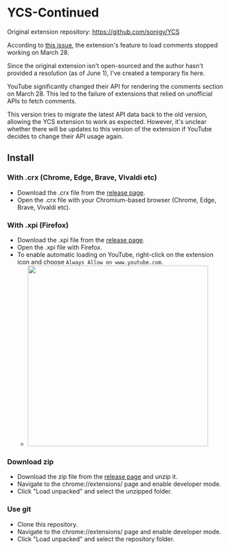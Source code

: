 # YCS-Continued

Original extension repository: <https://github.com/sonigy/YCS>

According to [this issue](<https://github.com/sonigy/YCS/issues/56>), the extension's feature to load comments stopped working on March 28.

Since the original extension isn't open-sourced and the author hasn't provided a resolution (as of June 1), I've created a temporary fix here.

YouTube significantly changed their API for rendering the comments section on March 28. This led to the failure of extensions that relied on unofficial APIs to fetch comments.

This version tries to migrate the latest API data back to the old version, allowing the YCS extension to work as expected. However, it's unclear whether there will be updates to this version of the extension if YouTube decides to change their API usage again.


## Install

### With .crx (Chrome, Edge, Brave, Vivaldi etc)

- Download the .crx file from the [release page](https://github.com/pc035860/YCS-cont/releases).
- Open the .crx file with your Chromium-based browser (Chrome, Edge, Brave, Vivaldi etc).
  
### With .xpi (Firefox)

- Download the .xpi file from the [release page](https://github.com/pc035860/YCS-cont/releases).
- Open the .xpi file with Firefox.
- To enable automatic loading on YouTube, right-click on the extension icon and choose `Always Allow on www.youtube.com`.
  - <img src="https://github.com/pc035860/YCS-cont/assets/811518/bc8d1009-81bb-4064-8198-d4d62ab78f53" width="420">


### Download zip

- Download the zip file from the [release page](https://github.com/pc035860/YCS-cont/releases) and unzip it.
- Navigate to the chrome://extensions/ page and enable developer mode.
- Click "Load unpacked" and select the unzipped folder.

### Use git

- Clone this repository.
- Navigate to the chrome://extensions/ page and enable developer mode.
- Click "Load unpacked" and select the repository folder.

